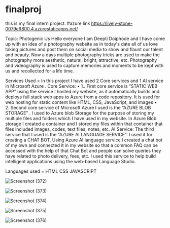 # finalproj
this is  my final intern project.
#azure link https://lively-stone-0079e9800.4.azurestaticapps.net/

Topic: Photogenic Us
Hello everyone I am Deepti Doiphode and I have come up with an idea of a photography website as in today's date all of us love taking pictures and post them on social media to show and flaunt  our talent and beauty. Now a days multiple photography tricks are used to make the photography more aesthetic, natural, bright, attractive, etc. Photography and videography is used to capture memories and moments to be kept with us and recollected for a life time.

Services Used =
In this project I have used 2 Core services and 1 AI service in Microsoft Azure .
Core Service:
•	1.. First core service is “STATIC WEB APP” using the service I hosted my website, as it automatically builds and deploys full stack web apps to Azure from a code repository.  It is used for web hosting for static content like HTML, CSS, JavaScript, and images
•	
2. Second core service of Microsoft Azure I used is the “AZURE BLOB STORAGE” .  I used to Azure blob Storage for the purpose of storing my multiple files and folders which I have used in my website. In Azure Blob storage I created a container and I stored my files within that container that files included images, codes, text files, notes, etc.
AI Service:
The third service that I used is the “AZURE AI LANGUAGE SERVICE”. I used it for creating a CHAT BOT. Using Azure AI language service I created a chat bot of my own and connected it in my website so that a common FAQ can be accessed with the help of that Chat Bot and people can solve queries they have related to photo delivery, fees, etc. I used this service to help build intelligent applications using the web-based Language Studio.

Languages used =
HTML
CSS
JAVASCRIPT

![Screenshot (372)](https://github.com/Ella-15/finalproj/assets/160810814/e7564472-4c54-4bac-b7d8-e8311270f273)

![Screenshot (373)](https://github.com/Ella-15/finalproj/assets/160810814/43837ce2-1f47-4cb1-8f88-8943527bcd44)

![Screenshot (374)](https://github.com/Ella-15/finalproj/assets/160810814/fe44ca55-9ca7-4c1c-b355-84e3eca6bf7e)

![Screenshot (375)](https://github.com/Ella-15/finalproj/assets/160810814/c388296c-0e1a-48c7-bc12-d35bd4544ac6)

![Screenshot (376)](https://github.com/Ella-15/finalproj/assets/160810814/dfa77833-e6e7-459e-864f-1df3b7a08885)

